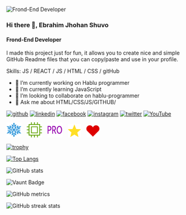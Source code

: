 

![Frond-End Developer](https://kodmek.com/wp-content/uploads/2021/01/front-end-developer-1600x900-1.jpg)
### Hi there 👋, Ebrahim Jhohan Shuvo
#### Frond-End Developer

I made this project just for fun, it allows you to create nice and simple GitHub Readme files that you can copy/paste and use in your profile.

Skills: JS / REACT / JS / HTML / CSS / gitHub

- 🔭 I’m currently working on Hablu programmer 
- 🌱 I’m currently learning JavaScript 
- 👯 I’m looking to collaborate on hablu-programmer 
- 💬 Ask me about HTML/CSS/JS/GITHUB/ 


[<img src='https://cdn.jsdelivr.net/npm/simple-icons@3.0.1/icons/github.svg' alt='github' height='40'>](https://github.com/ebrahim-jhohan-shuvo0)  [<img src='https://cdn.jsdelivr.net/npm/simple-icons@3.0.1/icons/linkedin.svg' alt='linkedin' height='40'>](https://www.linkedin.com/in/1/)  [<img src='https://cdn.jsdelivr.net/npm/simple-icons@3.0.1/icons/facebook.svg' alt='facebook' height='40'>](https://www.facebook.com/https://www.facebook.com/profile.php?id=100032660504248&mibextid=JRoKGi)  [<img src='https://cdn.jsdelivr.net/npm/simple-icons@3.0.1/icons/instagram.svg' alt='instagram' height='40'>](https://www.instagram.com/ebrahim_jhohan_shuvo/)  [<img src='https://cdn.jsdelivr.net/npm/simple-icons@3.0.1/icons/twitter.svg' alt='twitter' height='40'>](https://twitter.com/@ejs2024)  [<img src='https://cdn.jsdelivr.net/npm/simple-icons@3.0.1/icons/youtube.svg' alt='YouTube' height='40'>](https://www.youtube.com/channel/1)  

<a href='https://archiveprogram.github.com/'><img src='https://raw.githubusercontent.com/acervenky/animated-github-badges/master/assets/acbadge.gif' width='40' height='40'></a> <a href='https://docs.github.com/en/developers'><img src='https://raw.githubusercontent.com/acervenky/animated-github-badges/master/assets/devbadge.gif' width='40' height='40'></a> <a href='https://github.com/pricing'><img src='https://raw.githubusercontent.com/acervenky/animated-github-badges/master/assets/pro.gif' width='40' height='40'></a> <a href='https://stars.github.com/'><img src='https://raw.githubusercontent.com/acervenky/animated-github-badges/master/assets/starbadge.gif' width='35' height='35'></a> <a href='https://docs.github.com/en/github/supporting-the-open-source-community-with-github-sponsors'><img src='https://raw.githubusercontent.com/acervenky/animated-github-badges/master/assets/sponsorbadge.gif' width='35' height='35'></a> 

[![trophy](https://github-profile-trophy.vercel.app/?username=ebrahim-jhohan-shuvo0)](https://github.com/ryo-ma/github-profile-trophy)

[![Top Langs](https://github-readme-stats.vercel.app/api/top-langs/?username=ebrahim-jhohan-shuvo0)](https://github.com/anuraghazra/github-readme-stats)

![GitHub stats](https://github-readme-stats.vercel.app/api?username=ebrahim-jhohan-shuvo0&show_icons=true&count_private=true)  

![Vaunt Badge](https://api.vaunt.dev/v1/github/entities/ebrahim-jhohan-shuvo0/contributions?format=svg&private=true)  

![GitHub metrics](https://metrics.lecoq.io/ebrahim-jhohan-shuvo0)  

![GitHub streak stats](https://streak-stats.demolab.com/?user=ebrahim-jhohan-shuvo0)  

